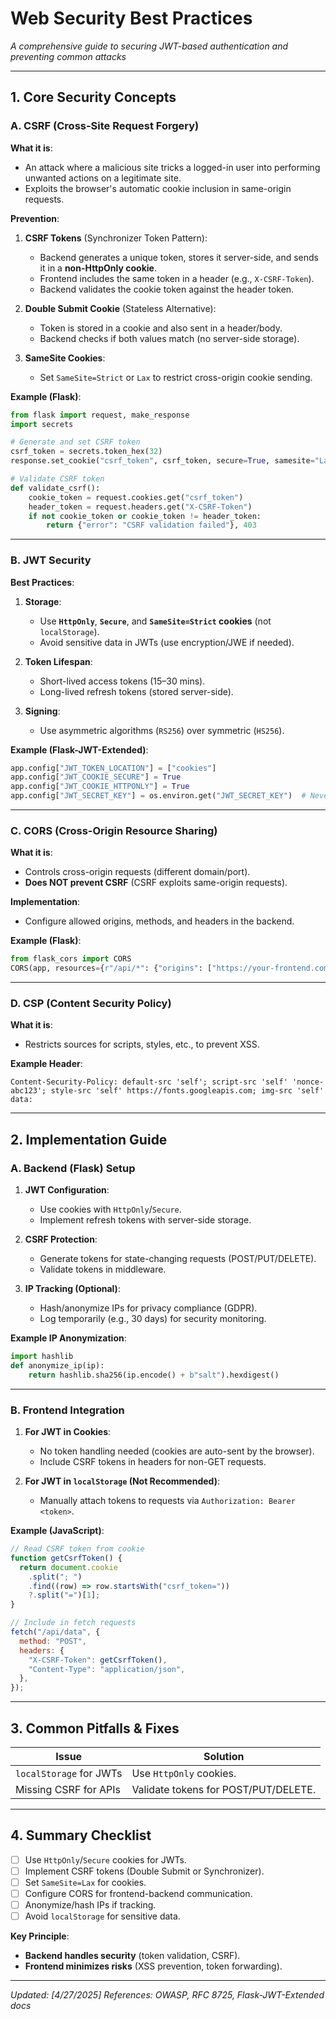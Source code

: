 # **Web Security Best Practices**

_A comprehensive guide to securing JWT-based authentication and preventing common attacks_

---

## **1. Core Security Concepts**

### **A. CSRF (Cross-Site Request Forgery)**

**What it is**:

- An attack where a malicious site tricks a logged-in user into performing unwanted actions on a legitimate site.
- Exploits the browser's automatic cookie inclusion in same-origin requests.

**Prevention**:

1. **CSRF Tokens** (Synchronizer Token Pattern):

   - Backend generates a unique token, stores it server-side, and sends it in a **non-HttpOnly cookie**.
   - Frontend includes the same token in a header (e.g., `X-CSRF-Token`).
   - Backend validates the cookie token against the header token.

2. **Double Submit Cookie** (Stateless Alternative):

   - Token is stored in a cookie and also sent in a header/body.
   - Backend checks if both values match (no server-side storage).

3. **SameSite Cookies**:
   - Set `SameSite=Strict` or `Lax` to restrict cross-origin cookie sending.

**Example (Flask)**:

```python
from flask import request, make_response
import secrets

# Generate and set CSRF token
csrf_token = secrets.token_hex(32)
response.set_cookie("csrf_token", csrf_token, secure=True, samesite="Lax")

# Validate CSRF token
def validate_csrf():
    cookie_token = request.cookies.get("csrf_token")
    header_token = request.headers.get("X-CSRF-Token")
    if not cookie_token or cookie_token != header_token:
        return {"error": "CSRF validation failed"}, 403
```

---

### **B. JWT Security**

**Best Practices**:

1. **Storage**:

   - Use **`HttpOnly`**, **`Secure`**, and **`SameSite=Strict` cookies** (not `localStorage`).
   - Avoid sensitive data in JWTs (use encryption/JWE if needed).

2. **Token Lifespan**:

   - Short-lived access tokens (15–30 mins).
   - Long-lived refresh tokens (stored server-side).

3. **Signing**:
   - Use asymmetric algorithms (`RS256`) over symmetric (`HS256`).

**Example (Flask-JWT-Extended)**:

```python
app.config["JWT_TOKEN_LOCATION"] = ["cookies"]
app.config["JWT_COOKIE_SECURE"] = True
app.config["JWT_COOKIE_HTTPONLY"] = True
app.config["JWT_SECRET_KEY"] = os.environ.get("JWT_SECRET_KEY")  # Never hardcode!
```

---

### **C. CORS (Cross-Origin Resource Sharing)**

**What it is**:

- Controls cross-origin requests (different domain/port).
- **Does NOT prevent CSRF** (CSRF exploits same-origin requests).

**Implementation**:

- Configure allowed origins, methods, and headers in the backend.

**Example (Flask)**:

```python
from flask_cors import CORS
CORS(app, resources={r"/api/*": {"origins": ["https://your-frontend.com"]}})
```

---

### **D. CSP (Content Security Policy)**

**What it is**:

- Restricts sources for scripts, styles, etc., to prevent XSS.

**Example Header**:

```http
Content-Security-Policy: default-src 'self'; script-src 'self' 'nonce-abc123'; style-src 'self' https://fonts.googleapis.com; img-src 'self' data:
```

---

## **2. Implementation Guide**

### **A. Backend (Flask) Setup**

1. **JWT Configuration**:

   - Use cookies with `HttpOnly`/`Secure`.
   - Implement refresh tokens with server-side storage.

2. **CSRF Protection**:

   - Generate tokens for state-changing requests (POST/PUT/DELETE).
   - Validate tokens in middleware.

3. **IP Tracking (Optional)**:
   - Hash/anonymize IPs for privacy compliance (GDPR).
   - Log temporarily (e.g., 30 days) for security monitoring.

**Example IP Anonymization**:

```python
import hashlib
def anonymize_ip(ip):
    return hashlib.sha256(ip.encode() + b"salt").hexdigest()
```

---

### **B. Frontend Integration**

1. **For JWT in Cookies**:

   - No token handling needed (cookies are auto-sent by the browser).
   - Include CSRF tokens in headers for non-GET requests.

2. **For JWT in `localStorage` (Not Recommended)**:
   - Manually attach tokens to requests via `Authorization: Bearer <token>`.

**Example (JavaScript)**:

```javascript
// Read CSRF token from cookie
function getCsrfToken() {
  return document.cookie
    .split("; ")
    .find((row) => row.startsWith("csrf_token="))
    ?.split("=")[1];
}

// Include in fetch requests
fetch("/api/data", {
  method: "POST",
  headers: {
    "X-CSRF-Token": getCsrfToken(),
    "Content-Type": "application/json",
  },
});
```

---

## **3. Common Pitfalls & Fixes**

| **Issue**               | **Solution**                         |
| ----------------------- | ------------------------------------ |
| `localStorage` for JWTs | Use `HttpOnly` cookies.              |
| Missing CSRF for APIs   | Validate tokens for POST/PUT/DELETE. |

---

## **4. Summary Checklist**

- [ ] Use `HttpOnly`/`Secure` cookies for JWTs.
- [ ] Implement CSRF tokens (Double Submit or Synchronizer).
- [ ] Set `SameSite=Lax` for cookies.
- [ ] Configure CORS for frontend-backend communication.
- [ ] Anonymize/hash IPs if tracking.
- [ ] Avoid `localStorage` for sensitive data.

**Key Principle**:

- **Backend handles security** (token validation, CSRF).
- **Frontend minimizes risks** (XSS prevention, token forwarding).

---

_Updated: [4/27/2025]_
_References: OWASP, RFC 8725, Flask-JWT-Extended docs_
